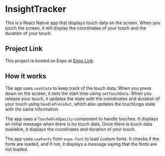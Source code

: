 # InsightTracker

This is a React Native app that displays touch data on the screen. When you touch the screen, it will display the coordinates of your touch and the duration of your touch.

## Project Link

This project is hosted on Expo at [Expo Link](https://expo.dev/@hardvan/InsightTracker?serviceType=classic&distribution=expo-go)

## How it works

The app uses `useState` to keep track of the touch data. When you press down on the screen, it sets the start time using `setTouchData`. When you release your touch, it updates the state with the coordinates and duration of your touch using `handlePressOut`, which also updates the touchLogs state with the same information.

The app uses a `TouchableOpacity` component to handle touches. It displays an initial message when there is no touch data. Once there is touch data available, it displays the coordinates and duration of your touch.

The app uses `useFonts` from `expo-font` to load custom fonts. It checks if the fonts are loaded, and if not, it displays a message saying that the fonts are not loaded.
